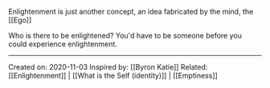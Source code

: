 Enlightenment is just another concept, an idea fabricated by the mind, the [[Ego]]

Who is there to be enlightened? You'd have to be someone before you could experience enlightenment.

-------------------
Created on: 2020-11-03
Inspired by: [[Byron Katie]]
Related: [[Enlightenment]] | [[What is the Self (identity)]] | [[Emptiness]]